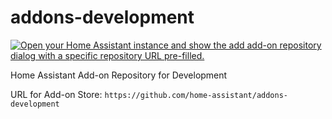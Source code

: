 # addons-development

[![Open your Home Assistant instance and show the add add-on repository dialog with a specific repository URL pre-filled.](https://my.home-assistant.io/badges/supervisor_add_addon_repository.svg)](https://my.home-assistant.io/redirect/supervisor_add_addon_repository/?repository_url=https%3A%2F%2Fgithub.com%2Fxhemp%2Faddons-development)


Home Assistant Add-on Repository for Development

URL for Add-on Store: `https://github.com/home-assistant/addons-development`
